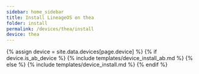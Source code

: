 ```yaml
---
sidebar: home_sidebar
title: Install LineageOS on thea
folder: install
permalink: /devices/thea/install
device: thea
---
```

{% assign device = site.data.devices[page.device] %}
{% if device.is_ab_device %}
{% include templates/device_install_ab.md %}
{% else %}
{% include templates/device_install.md %}
{% endif %}
